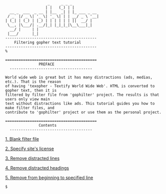 ```
                   _     _ _ _            
                  | |   (_) | |           
  __ _  ___  _ __ | |__  _| | |_ ___ _ __ 
 / _` |/ _ \| '_ \| '_ \| | | __/ _ \ '__|
| (_| | (_) | |_) | | | | | | ||  __/ |   
 \__, |\___/| .__/|_| |_|_|_|\__\___|_|   
  __/ |     | |                           
 |___/      |_|                           
-----------------------------------------
    Filtering gopher text tutorial
-----------------------------------------
%
```

```
=========================================
               PREFACE
  -------------------------------------

World wide web is great but it has many distractions (ads, medias, etc.). That is the reason 
of having 'texopher - Textify World Wide Web'. HTML is converted to gopher text, then it is 
filtered by filter file from 'gophilter' project. The results is that users only view main 
text without distractions like ads. This tutorial guides you how to make filter files, and 
contribute to 'gophilter' project or use them as the personal project.

=========================================
               Contents
  -------------------------------------

```

[1. Blank filter file](001-blank-filter/README.md)

[2. Specify site's license](002-license/README.md)

[3. Remove distracted lines](003-cut-line/README.md)

[4. Remove distracted headings](004-cut-heading/README.md)

[5. Remove from beginning to specified line](005-cut-first-block/README.md)

```
$
```
